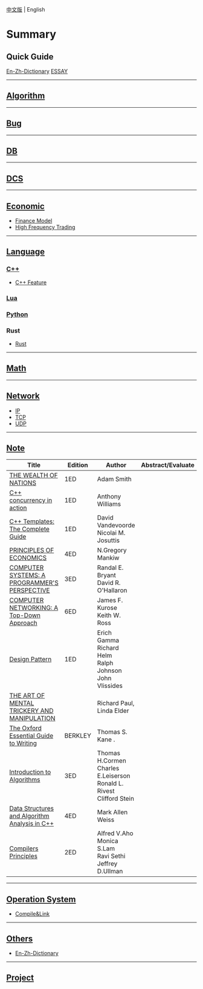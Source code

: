 [中文版](README_zh.md) | English

# Summary

## Quick Guide

[En-Zh-Dictionary](OTHERS/en_zh_dictionary.md)   [ESSAY](NOTE/ESSAY/README.md)

---

## [Algorithm](ALGO/README.md)

---

## [Bug](BUG/README.md)

---

## [DB](DB/README.md)

---

## [DCS](DCS/README.md)

---

## [Economic](ECONOMIC/README.md)

- [Finance Model](ECONOMIC/finance.md)
- [High Frequency Trading](ECONOMIC/hft.md)

---

## [Language](LANG/README.md)

### [C++](LANG/C++/README.md)

- [C++ Feature](LANG/C++/feature.md)

### [Lua](LANG/LUA/README.md)

### [Python](LANG/PYTHON/README.md)

### Rust

- [Rust](LANG/rust.md)

---

## [Math](MATH/README.md)

---

## [Network](NET/README.md)

- [IP](NET/ip.md)
- [TCP](NET/tcp.md)
- [UDP](NET/udp.md)

---

## [Note](NOTE/README.md)

| Title                                                        | Edition | Author                                                       | Abstract/Evaluate |
| ------------------------------------------------------------ | ------- | ------------------------------------------------------------ | ----------------- |
| [THE WEALTH OF NATIONS](NOTE/THE_WEALTH_OF_NATIONS/README.md) | 1ED     | Adam Smith                                                   |                   |
| [C++ concurrency in action](NOTE/CPP_CONCURRENCY_IN_ACTION/README.md) | 1ED     | Anthony Williams                                             |                   |
| [C++ Templates: The Complete Guide](NOTE/CPP_TEMPLATES/README.md) | 1ED     | David Vandevoorde<br>Nicolai M. Josuttis                     |                   |
| [PRINCIPLES OF ECONOMICS](NOTE/PRINCIPLES_OF_ECONOMICS/README.md) | 4ED     | N.Gregory Mankiw                                             |                   |
| [COMPUTER SYSTEMS: A PROGRAMMER'S PERSPECTIVE](NOTE/CSAPP/README.md) | 3ED     | Randal E. Bryant<br>David R. O'Hallaron                      |                   |
| [COMPUTER NETWORKING: A Top-Down Approach](NOTE/COMPUTER_NETWORKING_A_TOP_DOWN_APPROACH/README.md) | 6ED     | James F. Kurose<br>Keith W. Ross                             |                   |
| [Design Pattern](NOTE/DESIGN_PATTERN/README.md)              | 1ED     | Erich Gamma<br>Richard Helm<br>Ralph Johnson<br>John Vlissides |                   |
| [THE ART OF MENTAL TRICKERY AND MANIPULATION](NOTE/THE_ART_OF_MENTAL_TRICKEY_AND_MANIPULATION/README.md) |         | Richard Paul,<br>Linda Elder                                 |                   |
| [The Oxford Essential Guide to Writing](NOTE/THE_OXFORD_ESSENTIAL_GUIDE_TO_WRITING/README.md) | BERKLEY | Thomas S. Kane .                                             |                   |
| [Introduction to Algorithms](INTRODUCTION_TO_ALGORITHMS/README.md) | 3ED     | Thomas H.Cormen<br/>Charles E.Leiserson<br/>Ronald L. Rivest<br/>Clifford Stein |                   |
| [Data Structures and Algorithm Analysis in C++](DATA_STRUCTURES_AND_ALGORITHM_ANALYSIS_IN_CPP/README.md) | 4ED     | Mark Allen Weiss                                             |                   |
| [Compilers Principles](COMPILERS_PRINCIPLES_TECHNIQUES_TOOLS/README.md) | 2ED     | Alfred V.Aho<br/>Monica S.Lam<br/>Ravi Sethi<br/>Jeffrey D.Ullman |                   |

---

## [Operation System](OS/README.md)

- [Compile&Link](OS/compile_and_link.md)

---

## [Others](OTHERS/README.md)

- [En-Zh-Dictionary](OTHERS/en_zh_dictionary.md)

---

## [Project](PROJ/README.md)
